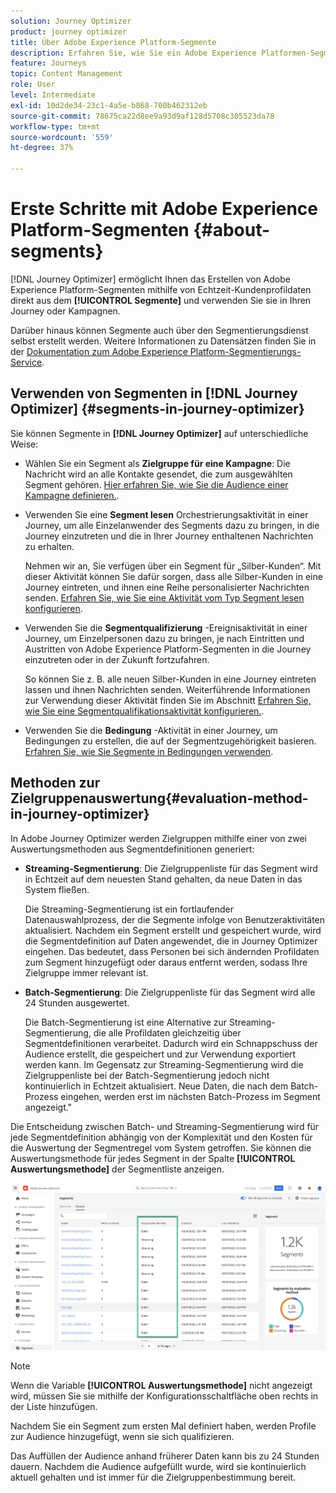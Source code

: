 ```yaml
---
solution: Journey Optimizer
product: journey optimizer
title: Über Adobe Experience Platform-Segmente
description: Erfahren Sie, wie Sie ein Adobe Experience Platformen-Segment konfigurieren
feature: Journeys
topic: Content Management
role: User
level: Intermediate
exl-id: 10d2de34-23c1-4a5e-b868-700b462312eb
source-git-commit: 78675ca22d8ee9a93d9af128d5708c305523da78
workflow-type: tm+mt
source-wordcount: '559'
ht-degree: 37%

---
```


# Erste Schritte mit Adobe Experience Platform-Segmenten {#about-segments}

[!DNL Journey Optimizer]  ermöglicht Ihnen das Erstellen von Adobe Experience Platform-Segmenten mithilfe von Echtzeit-Kundenprofildaten direkt aus dem **[!UICONTROL Segmente]** und verwenden Sie sie in Ihren Journey oder Kampagnen.

Darüber hinaus können Segmente auch über den Segmentierungsdienst selbst erstellt werden. Weitere Informationen zu Datensätzen finden Sie in der [Dokumentation zum Adobe Experience Platform-Segmentierungs-Service](https://experienceleague.adobe.com/docs/experience-platform/segmentation/home.html?lang=de).

## Verwenden von Segmenten in [!DNL Journey Optimizer] {#segments-in-journey-optimizer}

Sie können Segmente in **[!DNL Journey Optimizer]** auf unterschiedliche Weise:

* Wählen Sie ein Segment als **Zielgruppe für eine Kampagne**: Die Nachricht wird an alle Kontakte gesendet, die zum ausgewählten Segment gehören. [Hier erfahren Sie, wie Sie die Audience einer Kampagne definieren.](../campaigns/create-campaign.md#define-the-audience-audience).

* Verwenden Sie eine **Segment lesen** Orchestrierungsaktivität in einer Journey, um alle Einzelanwender des Segments dazu zu bringen, in die Journey einzutreten und die in Ihrer Journey enthaltenen Nachrichten zu erhalten.

   Nehmen wir an, Sie verfügen über ein Segment für „Silber-Kunden“. Mit dieser Aktivität können Sie dafür sorgen, dass alle Silber-Kunden in eine Journey eintreten, und ihnen eine Reihe personalisierter Nachrichten senden. [Erfahren Sie, wie Sie eine Aktivität vom Typ Segment lesen konfigurieren](../building-journeys/read-segment.md#configuring-segment-trigger-activity).

* Verwenden Sie die **Segmentqualifizierung** -Ereignisaktivität in einer Journey, um Einzelpersonen dazu zu bringen, je nach Eintritten und Austritten von Adobe Experience Platform-Segmenten in die Journey einzutreten oder in der Zukunft fortzufahren.

   So können Sie z. B. alle neuen Silber-Kunden in eine Journey eintreten lassen und ihnen Nachrichten senden. Weiterführende Informationen zur Verwendung dieser Aktivität finden Sie im Abschnitt [Erfahren Sie, wie Sie eine Segmentqualifikationsaktivität konfigurieren.](../building-journeys/segment-qualification-events.md).

* Verwenden Sie die **Bedingung** -Aktivität in einer Journey, um Bedingungen zu erstellen, die auf der Segmentzugehörigkeit basieren. [Erfahren Sie, wie Sie Segmente in Bedingungen verwenden](../building-journeys/condition-activity.md#using-a-segment).

## Methoden zur Zielgruppenauswertung{#evaluation-method-in-journey-optimizer}

In Adobe Journey Optimizer werden Zielgruppen mithilfe einer von zwei Auswertungsmethoden aus Segmentdefinitionen generiert:

* **Streaming-Segmentierung**: Die Zielgruppenliste für das Segment wird in Echtzeit auf dem neuesten Stand gehalten, da neue Daten in das System fließen.

   Die Streaming-Segmentierung ist ein fortlaufender Datenauswahlprozess, der die Segmente infolge von Benutzeraktivitäten aktualisiert. Nachdem ein Segment erstellt und gespeichert wurde, wird die Segmentdefinition auf Daten angewendet, die in Journey Optimizer eingehen. Das bedeutet, dass Personen bei sich ändernden Profildaten zum Segment hinzugefügt oder daraus entfernt werden, sodass Ihre Zielgruppe immer relevant ist.

* **Batch-Segmentierung**: Die Zielgruppenliste für das Segment wird alle 24 Stunden ausgewertet.

   Die Batch-Segmentierung ist eine Alternative zur Streaming-Segmentierung, die alle Profildaten gleichzeitig über Segmentdefinitionen verarbeitet. Dadurch wird ein Schnappschuss der Audience erstellt, die gespeichert und zur Verwendung exportiert werden kann. Im Gegensatz zur Streaming-Segmentierung wird die Zielgruppenliste bei der Batch-Segmentierung jedoch nicht kontinuierlich in Echtzeit aktualisiert. Neue Daten, die nach dem Batch-Prozess eingehen, werden erst im nächsten Batch-Prozess im Segment angezeigt.&quot;

Die Entscheidung zwischen Batch- und Streaming-Segmentierung wird für jede Segmentdefinition abhängig von der Komplexität und den Kosten für die Auswertung der Segmentregel vom System getroffen. Sie können die Auswertungsmethode für jedes Segment in der Spalte **[!UICONTROL Auswertungsmethode]** der Segmentliste anzeigen.

![](assets/evaluation-method.png)

>[!NOTE]
>
>Wenn die Variable **[!UICONTROL Auswertungsmethode]** nicht angezeigt wird, müssen Sie sie mithilfe der Konfigurationsschaltfläche oben rechts in der Liste hinzufügen.

Nachdem Sie ein Segment zum ersten Mal definiert haben, werden Profile zur Audience hinzugefügt, wenn sie sich qualifizieren.

Das Auffüllen der Audience anhand früherer Daten kann bis zu 24 Stunden dauern. Nachdem die Audience aufgefüllt wurde, wird sie kontinuierlich aktuell gehalten und ist immer für die Zielgruppenbestimmung bereit.
